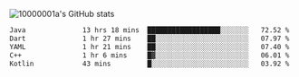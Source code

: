 ![10000001a's GitHub stats](https://github-readme-stats.vercel.app/api?username=10000001a&show_icons=true&theme=onedark&count_private=true)

<!-- [![Top Langs](https://github-readme-stats.vercel.app/api/top-langs/?username=10000001a&layout=compact&theme=onedark&langs_count=5)](https://github.com/anuraghazra/github-readme-stats) -->
<!--
**10000001a/10000001a** is a ✨ _special_ ✨ repository because its `README.md` (this file) appears on your GitHub profile.

Here are some ideas to get you started:

- 🔭 I’m currently working on ...
- 🌱 I’m currently learning ...
- 👯 I’m looking to collaborate on ...
- 🤔 I’m looking for help with ...
- 💬 Ask me about ...
- 📫 How to reach me: ...
- 😄 Pronouns: ...
- ⚡ Fun fact: ...
-->

<!--START_SECTION:waka-->

```txt
Java              13 hrs 18 mins  ██████████████████░░░░░░░   72.52 %
Dart              1 hr 27 mins    ██░░░░░░░░░░░░░░░░░░░░░░░   07.97 %
YAML              1 hr 21 mins    ██░░░░░░░░░░░░░░░░░░░░░░░   07.40 %
C++               1 hr 6 mins     █▓░░░░░░░░░░░░░░░░░░░░░░░   06.01 %
Kotlin            43 mins         █░░░░░░░░░░░░░░░░░░░░░░░░   03.92 %
```

<!--END_SECTION:waka-->
